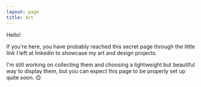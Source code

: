 ```yaml
---
layout: page
title: Art
---
```


Hello!

If you're here, you have probably reached this secret page through the little link I left at linkedin to showcase my art and design projects.

I'm still working on collecting them and choosing a lightweight but beautiful way to display them, but you can expect this page to be properly set up quite soon. 😊

